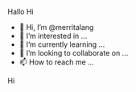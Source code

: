 Hallo
Hi
- 👋 Hi, I’m @merritalang
- 👀 I’m interested in ...
- 🌱 I’m currently learning ...
- 💞️ I’m looking to collaborate on ...
- 📫 How to reach me ...

<!---
merritalang/merritalang is a ✨ special ✨ repository because its `README.md` (this file) appears on your GitHub profile.
You can click the Preview link to take a look at your changes.
--->Hi

